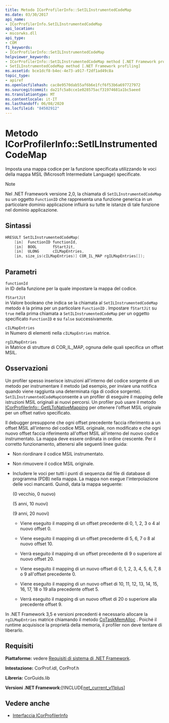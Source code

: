 ```yaml
---
title: Metodo ICorProfilerInfo::SetILInstrumentedCodeMap
ms.date: 03/30/2017
api_name:
- ICorProfilerInfo.SetILInstrumentedCodeMap
api_location:
- mscorwks.dll
api_type:
- COM
f1_keywords:
- ICorProfilerInfo::SetILInstrumentedCodeMap
helpviewer_keywords:
- ICorProfilerInfo::SetILInstrumentedCodeMap method [.NET Framework profiling]
- SetILInstrumentedCodeMap method [.NET Framework profiling]
ms.assetid: bce1dcf8-b4ec-4e73-a917-f2df1ad49c8a
topic_type:
- apiref
ms.openlocfilehash: cac8e9570dab55af6b6e1fcf6f53b6a697727972
ms.sourcegitcommit: da21fc5a8cce1e028575acf31974681a1bc5aeed
ms.translationtype: MT
ms.contentlocale: it-IT
ms.lasthandoff: 06/08/2020
ms.locfileid: "84502912"
---
```

# <a name="icorprofilerinfosetilinstrumentedcodemap-method"></a>Metodo ICorProfilerInfo::SetILInstrumentedCodeMap

Imposta una mappa codice per la funzione specificata utilizzando le voci della mappa MSIL (Microsoft Intermediate Language) specificate.

> [!NOTE]
> Nel .NET Framework versione 2,0, la chiamata di `SetILInstrumentedCodeMap` su un oggetto `FunctionID` che rappresenta una funzione generica in un particolare dominio applicazione influirà su tutte le istanze di tale funzione nel dominio applicazione.

## <a name="syntax"></a>Sintassi

```cpp
HRESULT SetILInstrumentedCodeMap(
    [in]  FunctionID functionId,
    [in]  BOOL       fStartJit,
    [in]  ULONG      cILMapEntries,
    [in, size_is(cILMapEntries)] COR_IL_MAP rgILMapEntries[]);
```

## <a name="parameters"></a>Parametri

`functionId`\
in ID della funzione per la quale impostare la mappa del codice.

`fStartJit`\
in Valore booleano che indica se la chiamata al `SetILInstrumentedCodeMap` metodo è la prima per un particolare `FunctionID` . Impostare `fStartJit` su `true` nella prima chiamata a `SetILInstrumentedCodeMap` per un oggetto specificato `FunctionID` e su `false` successivamente.

`cILMapEntries`\
in Numero di elementi nella `cILMapEntries` matrice.

`rgILMapEntries`\
in Matrice di strutture di COR_IL_MAP, ognuna delle quali specifica un offset MSIL.

## <a name="remarks"></a>Osservazioni

Un profiler spesso inserisce istruzioni all'interno del codice sorgente di un metodo per instrumentare il metodo (ad esempio, per inviare una notifica quando viene raggiunta una determinata riga di codice sorgente). `SetILInstrumentedCodeMap`consente a un profiler di eseguire il mapping delle istruzioni MSIL originali ai nuovi percorsi. Un profiler può usare il metodo [ICorProfilerInfo:: GetILToNativeMapping](icorprofilerinfo-getiltonativemapping-method.md) per ottenere l'offset MSIL originale per un offset nativo specificato.

Il debugger presuppone che ogni offset precedente faccia riferimento a un offset MSIL all'interno del codice MSIL originale, non modificato e che ogni nuovo offset faccia riferimento all'offset MSIL all'interno del nuovo codice instrumentato. La mappa deve essere ordinata in ordine crescente. Per il corretto funzionamento, attenersi alle seguenti linee guida:

- Non riordinare il codice MSIL instrumentato.

- Non rimuovere il codice MSIL originale.

- Includere le voci per tutti i punti di sequenza dal file di database di programma (PDB) nella mappa. La mappa non esegue l'interpolazione delle voci mancanti. Quindi, data la mappa seguente:

  (0 vecchio, 0 nuovo)

  (5 anni, 10 nuovi)

  (9 anni, 20 nuovi)

  - Viene eseguito il mapping di un offset precedente di 0, 1, 2, 3 o 4 al nuovo offset 0.

  - Viene eseguito il mapping di un offset precedente di 5, 6, 7 o 8 al nuovo offset 10.

  - Verrà eseguito il mapping di un offset precedente di 9 o superiore al nuovo offset 20.

  - Viene eseguito il mapping di un nuovo offset di 0, 1, 2, 3, 4, 5, 6, 7, 8 o 9 all'offset precedente 0.

  - Viene eseguito il mapping di un nuovo offset di 10, 11, 12, 13, 14, 15, 16, 17, 18 o 19 alla precedente offset 5.

  - Verrà eseguito il mapping di un nuovo offset di 20 o superiore alla precedente offset 9.

In .NET Framework 3,5 e versioni precedenti è necessario allocare la `rgILMapEntries` matrice chiamando il metodo [CoTaskMemAlloc](/windows/desktop/api/combaseapi/nf-combaseapi-cotaskmemalloc) . Poiché il runtime acquisisce la proprietà della memoria, il profiler non deve tentare di liberarlo.

## <a name="requirements"></a>Requisiti

**Piattaforme:** vedere [Requisiti di sistema di .NET Framework](../../get-started/system-requirements.md).

**Intestazione:** CorProf.idl, CorProf.h

**Libreria:** CorGuids.lib

**Versioni .NET Framework:**[!INCLUDE[net_current_v11plus](../../../../includes/net-current-v11plus-md.md)]

## <a name="see-also"></a>Vedere anche

- [Interfaccia ICorProfilerInfo](icorprofilerinfo-interface.md)
